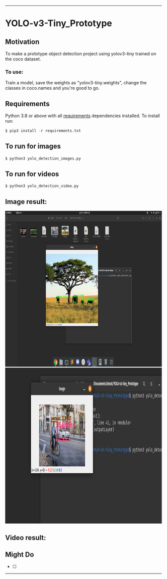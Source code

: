 ---
# YOLO-v3-Tiny_Prototype

## Motivation
To make a prototype object detection project using yolov3-tiny trained on the coco dataset.
### To use:
Train a model, save the weights as "yolov3-tiny.weights", change the classes in coco.names and you're good to go.
## Requirements
Python 3.8 or above with all [requirements](requirements.txt) dependencies installed. To install run:
```python
$ pip3 install -r requirements.txt
```

## To run for images
```python
$ python3 yolo_detection_images.py
```
## To run for videos
```python
$ python3 yolo_detection_video.py
```

## Image result:

<img src="/1.png" data-canonical-src="" width="800" height="500" />
<img src="/2.png" data-canonical-src="" width="800" height="500" />

## Video result:

## Might Do
- [ ]
----

